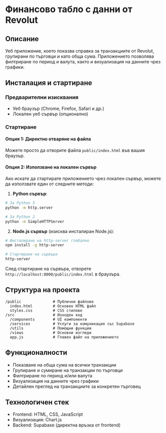 # Финансово табло с данни от Revolut

## Описание
Уеб приложение, което показва справка за транзакциите от Revolut, групирани по търговци и като обща сума. Приложението позволява филтриране по период и валута, както и визуализация на данните чрез графики.

## Инсталация и стартиране

### Предварителни изисквания
- Уеб браузър (Chrome, Firefox, Safari и др.)
- Локален уеб сървър (опционално)

### Стартиране

#### Опция 1: Директно отваряне на файла
Можете просто да отворите файла `public/index.html` във вашия браузър.

#### Опция 2: Използване на локален сървър
Ако искате да стартирате приложението чрез локален сървър, можете да използвате един от следните методи:

1. **Python сървър**:
```bash
# За Python 3
python -m http.server

# За Python 2
python -m SimpleHTTPServer
```

2. **Node.js сървър** (изисква инсталиран Node.js):
```bash
# Инсталиране на http-server глобално
npm install -g http-server

# Стартиране на сървъра
http-server
```

След стартиране на сървъра, отворете `http://localhost:8000/public/index.html` в браузъра.

## Структура на проекта

```
/public              # Публични файлове
  index.html         # Основен HTML файл
  styles.css         # CSS стилове
/src                 # Изходен код
  /components        # UI компоненти
  /services          # Услуги за комуникация със Supabase
  /utils             # Помощни функции
  /views             # Основни изгледи
  app.js             # Главен файл на приложението
```

## Функционалности

- Показване на обща сума на всички транзакции
- Групиране и сумиране на транзакции по търговци
- Филтриране по период и/или валута
- Визуализация на данните чрез графики
- Детайлен преглед на транзакциите за конкретен търговец

## Технологичен стек

- Frontend: HTML, CSS, JavaScript
- Визуализация: Chart.js
- Backend: Supabase (директна връзка от frontend)
